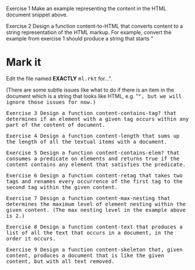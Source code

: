 Exercise 1 Make an example representing the content in the HTML document snippet above.

Exercise 2 Design a function content-to-HTML that converts content to a string representation of the HTML markup. For example, convert the example from exercise 1 should produce a string that starts "<h1>Mark it</h1><p>Edit the file named <b>EXACTLY</b> <tt>ml.rkt</tt> for...".

(There are some subtle issues like what to do if there is an item in the document which is a string that looks like HTML, e.g. "<tt>", but we will ignore those issues for now.)

Exercise 3 Design a function content-contains-tag? that determines if an element with a given tag occurs within any part of the content of document.

Exercise 4 Design a function content-length that sums up the length of all the textual items with a document.

Exercise 5 Design a function content-contains-elem? that consumes a predicate on elements and returns true if the content contains any element that satisfies the predicate.

Exercise 6 Design a function content-retag that takes two tags and renames every occurrence of the first tag to the second tag within the given content.

Exercise 7 Design a function content-max-nesting that determines the maximum level of element nesting within the given content. (The max nesting level in the example above is 2.)

Exercise 8 Design a function content-text that produces a list of all the text that occurs in a document, in the order it occurs.

Exercise 9 Design a function content-skeleton that, given content, produces a document that is like the given content, but with all text removed.